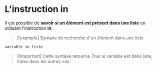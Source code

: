 # L'instruction in

Il est possible de **savoir si un élément est présent dans une liste** en utilisant l'instruction **in**.

>[!example] Syntaxe de recherche d'un élément dans une liste.
```
variable in liste
```

>[!important] Cette syntaxe retourne *True* si variable est dans liste, *False* dans les autres cas.

